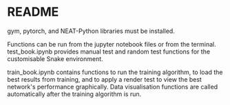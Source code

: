 # README 

gym, pytorch, and NEAT-Python libraries must be installed.

Functions can be run from the jupyter notebook files or from the terminal.
test_book.ipynb provides manual test and random test functions for the customisable Snake environment.

train_book.ipynb contains functions to run the training algorithm, to load the best results from training, and 
to apply a render test to view the best network's performance graphically. Data visualisation functions are called
automatically after the training algorithm is run.
